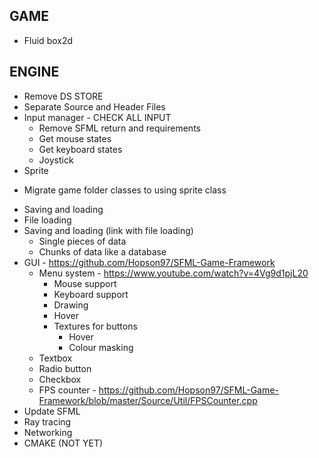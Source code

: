 GAME
-----------------------------------------------------------------
* Fluid box2d


ENGINE
-----------------------------------------------------------------
* Remove DS STORE
* Separate Source and Header Files
* Input manager - CHECK ALL INPUT
    - Remove SFML return and requirements
    - Get mouse states
    - Get keyboard states
    - Joystick
* Sprite
- Migrate game folder classes to using sprite class
* Saving and loading
* File loading
* Saving and loading (link with file loading)
    - Single pieces of data
    - Chunks of data like a database
* GUI - https://github.com/Hopson97/SFML-Game-Framework
    - Menu system - https://www.youtube.com/watch?v=4Vg9d1pjL20
        - Mouse support
        - Keyboard support
        - Drawing
        - Hover
        - Textures for buttons 
            - Hover
            - Colour masking
    - Textbox
    - Radio button
    - Checkbox
    - FPS counter - https://github.com/Hopson97/SFML-Game-Framework/blob/master/Source/Util/FPSCounter.cpp
* Update SFML
* Ray tracing
* Networking
* CMAKE (NOT YET)
